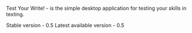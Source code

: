 Test Your Write! - is the simple desktop application for testing your skills in texting. 

Stable version - 0.5
Latest available version - 0.5
